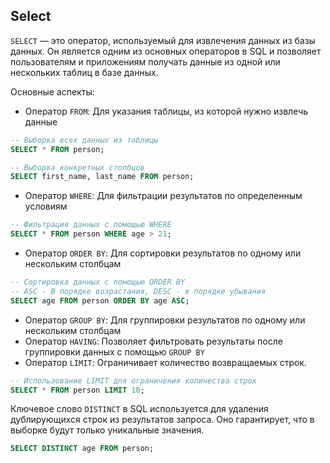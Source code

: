 ## Select

`SELECT` — это оператор, используемый для извлечения данных из базы данных. Он является одним из основных операторов в SQL и позволяет пользователям и приложениям получать данные из одной или нескольких таблиц в базе данных.

Основные аспекты:

- Оператор `FROM`: Для указания таблицы, из которой нужно извлечь данные

```sql
-- Выборка всех данных из таблицы
SELECT * FROM person;
```

```sql
-- Выборка конкретных столбцов
SELECT first_name, last_name FROM person;
```

- Оператор `WHERE`: Для фильтрации результатов по определенным условиям

```sql
-- Фильтрация данных с помощью WHERE
SELECT * FROM person WHERE age > 21;
```

- Оператор `ORDER BY`: Для сортировки результатов по одному или нескольким столбцам

```sql
-- Сортировка данных с помощью ORDER BY
-- ASC - В порядке возрастания, DESC - в порядке убывания
SELECT age FROM person ORDER BY age ASC;
```

- Оператор `GROUP BY`: Для группировки результатов по одному или нескольким столбцам
- Оператор `HAVING`: Позволяет фильтровать результаты после группировки данных с помощью `GROUP BY`
- Оператор `LIMIT`: Ограничивает количество возвращаемых строк.

```sql
-- Использование LIMIT для ограничения количества строк
SELECT * FROM person LIMIT 10;
```

Ключевое слово `DISTINCT` в SQL используется для удаления дублирующихся строк из результатов запроса. Оно гарантирует, что в выборке будут только уникальные значения.

```sql
SELECT DISTINCT age FROM person;
```
